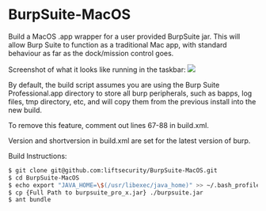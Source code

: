 BurpSuite-MacOS
===============

Build a MacOS .app wrapper for a user provided BurpSuite jar. 
This will allow Burp Suite to function as a traditional Mac app, with standard behaviour as far as the dock/mission control goes.

Screenshot of what it looks like running in the taskbar:
![](https://i.cloudup.com/LmI3sxDnFP.png)

By default, the build script assumes you are using the Burp Suite Professional.app directory to store all burp peripherals, such as bapps, log files, tmp directory, etc, and will copy them from the previous install into the new build.

To remove this feature, comment out lines 67-88 in build.xml.

Version and shortversion in build.xml are set for the latest version of burp.

Build Instructions: 

```bash
$ git clone git@github.com:liftsecurity/BurpSuite-MacOS.git
$ cd BurpSuite-MacOS
$ echo export "JAVA_HOME=\$(/usr/libexec/java_home)" >> ~/.bash_profile
$ cp {Full Path to burpsuite_pro_x.jar} ./burpsuite.jar
$ ant bundle
```
